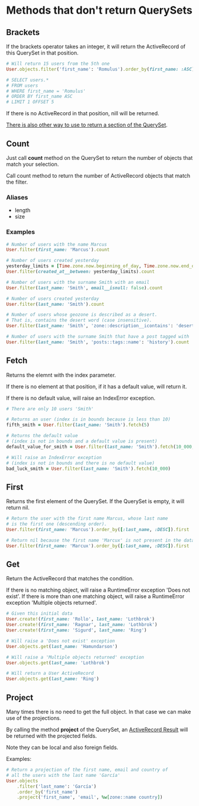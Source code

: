 # Methods that don't return QuerySets


## Brackets

If the brackets operator takes an integer, it will return the ActiveRecord of this QuerySet in that position.

```ruby
# Will return 15 users from the 5th one
User.objects.filter('first_name': 'Romulus').order_by(first_name: :ASC)[5]

# SELECT users.*
# FROM users
# WHERE first_name = 'Romulus'
# ORDER BY first_name ASC
# LIMIT 1 OFFSET 5
```

If there is no ActiveRecord in that position, nill will be returned.

[There is also other way to use to return a section of the QuerySet](/doc/api/queryset/return_queryset.md#brackets).

## Count

Just call **count** method on the QuerySet to return the number of objects
that match your selection.

Call count method to return the number of ActiveRecord objects that match the filter.

### Aliases

- length
- size

### Examples

```ruby
# Number of users with the name Marcus
User.filter(first_name: 'Marcus').count

# Number of users created yesterday
yesterday_limits = [Time.zone.now.beginning_of_day, Time.zone.now.end_of_day]
User.filter(created_at__between: yesterday_limits).count

# Number of users with the surname Smith with an email
User.filter(last_name: 'Smith', email__isnull: false).count

# Number of users created yesterday
User.filter(last_name: 'Smith').count

# Number of users whose geozone is described as a desert.
# That is, contains the desert word (case insensitive).
User.filter(last_name: 'Smith', 'zone::description__icontains': 'desert').count

# Number of users with the surname Smith that have a post tagged with 'history'
User.filter(last_name: 'Smith', 'posts::tags::name': 'history').count
```

## Fetch

Returns the elemnt with the index parameter.

If there is no element at that position, if it has a default value, will return it.

If there is no default value, will raise an IndexError exception.

```ruby
# There are only 10 users 'Smith'

# Returns an user (index is in bounds because is less than 10) 
fifth_smith = User.filter(last_name: 'Smith').fetch(5)

# Returns the default value
# (index is not in bounds and a default value is present)
default_value_for_smith = User.filter(last_name: 'Smith').fetch(10_000, 'No user')

# Will raise an IndexError exception
# (index is not in bounds and there is no default value) 
bad_luck_smith = User.filter(last_name: 'Smith').fetch(10_000)
```

## First

Returns the first element of the QuerySet. If the QuerySet is empty, it will return nil.

```ruby
# Return the user with the first name Marcus, whose last name
# is the first one (descending order). 
User.filter(first_name: 'Marcus').order_by([:last_name, :DESC]).first

# Return nil because the first name 'Marcux' is not present in the database
User.filter(first_name: 'Marcux').order_by([:last_name, :DESC]).first
```

## Get

Return the ActiveRecord that matches the condition.

If there is no matching object, will raise a RuntimeError exception 'Does not exist'.
If there is more than one matching object, will raise a RuntimeError exception 'Multiple objects returned'.

```ruby
# Given this initial data
User.create!(first_name: 'Rollo', last_name: 'Lothbrok')
User.create!(first_name: 'Ragnar', last_name: 'Lothbrok')
User.create!(first_name: 'Sigurd', last_name: 'Ring')

# Will raise a 'Does not exist' exception
User.objects.get(last_name: 'Hamundarson') 

# Will raise a 'Multiple objects returned' exception
User.objects.get(last_name: 'Lothbrok')

# Will return a User ActiveRecord
User.objects.get(last_name: 'Ring')
```


## Project

Many times there is no need to get the full object. In that case we
can make use of the projections.

By calling the method **project** of the QuerySet, an
[ActiveRecord Result](http://api.rubyonrails.org/classes/ActiveRecord/Result.html)
will be returned with the projected fields.

Note they can be local and also foreign fields.

Examples:

```ruby
# Return a projection of the first name, email and country of
# all the users with the last name 'García'
User.objects
    .filter('last_name': 'García')
    .order_by('first_name')
    .project('first_name', 'email', %w[zone::name country])
```


